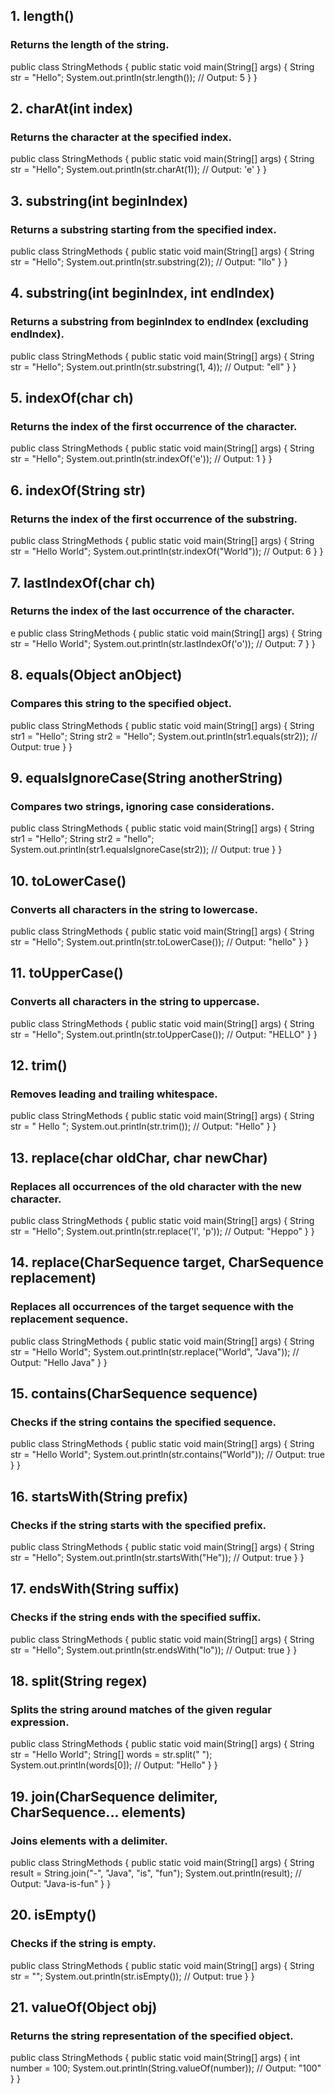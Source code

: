 
## 1. length()
### Returns the length of the string.


public class StringMethods {
    public static void main(String[] args) {
        String str = "Hello";
        System.out.println(str.length()); // Output: 5
    }
}
## 2. charAt(int index)
### Returns the character at the specified index.


public class StringMethods {
    public static void main(String[] args) {
        String str = "Hello";
        System.out.println(str.charAt(1)); // Output: 'e'
    }
}
## 3. substring(int beginIndex)
### Returns a substring starting from the specified index.


public class StringMethods {
    public static void main(String[] args) {
        String str = "Hello";
        System.out.println(str.substring(2)); // Output: "llo"
    }
}
## 4. substring(int beginIndex, int endIndex)
### Returns a substring from beginIndex to endIndex (excluding endIndex).


public class StringMethods {
    public static void main(String[] args) {
        String str = "Hello";
        System.out.println(str.substring(1, 4)); // Output: "ell"
    }
}
## 5. indexOf(char ch)
### Returns the index of the first occurrence of the character.


public class StringMethods {
    public static void main(String[] args) {
        String str = "Hello";
        System.out.println(str.indexOf('e')); // Output: 1
    }
}
## 6. indexOf(String str)
### Returns the index of the first occurrence of the substring.


public class StringMethods {
    public static void main(String[] args) {
        String str = "Hello World";
        System.out.println(str.indexOf("World")); // Output: 6
    }
}
## 7. lastIndexOf(char ch)
### Returns the index of the last occurrence of the character.

e
public class StringMethods {
    public static void main(String[] args) {
        String str = "Hello World";
        System.out.println(str.lastIndexOf('o')); // Output: 7
    }
}
## 8. equals(Object anObject)
### Compares this string to the specified object.


public class StringMethods {
    public static void main(String[] args) {
        String str1 = "Hello";
        String str2 = "Hello";
        System.out.println(str1.equals(str2)); // Output: true
    }
}
## 9. equalsIgnoreCase(String anotherString)
### Compares two strings, ignoring case considerations.


public class StringMethods {
    public static void main(String[] args) {
        String str1 = "Hello";
        String str2 = "hello";
        System.out.println(str1.equalsIgnoreCase(str2)); // Output: true
    }
}
## 10. toLowerCase()
### Converts all characters in the string to lowercase.


public class StringMethods {
    public static void main(String[] args) {
        String str = "Hello";
        System.out.println(str.toLowerCase()); // Output: "hello"
    }
}
## 11. toUpperCase()
### Converts all characters in the string to uppercase.


public class StringMethods {
    public static void main(String[] args) {
        String str = "Hello";
        System.out.println(str.toUpperCase()); // Output: "HELLO"
    }
}
## 12. trim()
### Removes leading and trailing whitespace.


public class StringMethods {
    public static void main(String[] args) {
        String str = "   Hello   ";
        System.out.println(str.trim()); // Output: "Hello"
    }
}
## 13. replace(char oldChar, char newChar)
### Replaces all occurrences of the old character with the new character.


public class StringMethods {
    public static void main(String[] args) {
        String str = "Hello";
        System.out.println(str.replace('l', 'p')); // Output: "Heppo"
    }
}
## 14. replace(CharSequence target, CharSequence replacement)
### Replaces all occurrences of the target sequence with the replacement sequence.


public class StringMethods {
    public static void main(String[] args) {
        String str = "Hello World";
        System.out.println(str.replace("World", "Java")); // Output: "Hello Java"
    }
}
## 15. contains(CharSequence sequence)
### Checks if the string contains the specified sequence.


public class StringMethods {
    public static void main(String[] args) {
        String str = "Hello World";
        System.out.println(str.contains("World")); // Output: true
    }
}
## 16. startsWith(String prefix)
### Checks if the string starts with the specified prefix.


public class StringMethods {
    public static void main(String[] args) {
        String str = "Hello";
        System.out.println(str.startsWith("He")); // Output: true
    }
}
## 17. endsWith(String suffix)
### Checks if the string ends with the specified suffix.


public class StringMethods {
    public static void main(String[] args) {
        String str = "Hello";
        System.out.println(str.endsWith("lo")); // Output: true
    }
}
## 18. split(String regex)
### Splits the string around matches of the given regular expression.


public class StringMethods {
    public static void main(String[] args) {
        String str = "Hello World";
        String[] words = str.split(" ");
        System.out.println(words[0]); // Output: "Hello"
    }
}
## 19. join(CharSequence delimiter, CharSequence... elements)
### Joins elements with a delimiter.


public class StringMethods {
    public static void main(String[] args) {
        String result = String.join("-", "Java", "is", "fun");
        System.out.println(result); // Output: "Java-is-fun"
    }
}
## 20. isEmpty()
### Checks if the string is empty.


public class StringMethods {
    public static void main(String[] args) {
        String str = "";
        System.out.println(str.isEmpty()); // Output: true
    }
}
## 21. valueOf(Object obj)
### Returns the string representation of the specified object.


public class StringMethods {
    public static void main(String[] args) {
        int number = 100;
        System.out.println(String.valueOf(number)); // Output: "100"
    }
}
